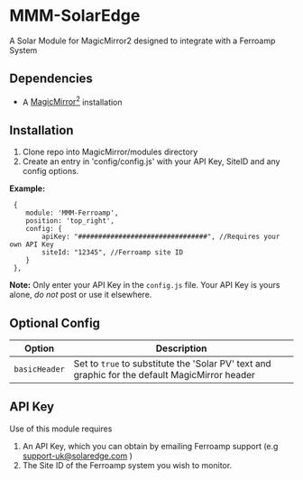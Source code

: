 # MMM-SolarEdge
A Solar Module for MagicMirror2 designed to integrate with a Ferroamp System

## Dependencies
  * A [MagicMirror<sup>2</sup>](https://github.com/MichMich/MagicMirror) installation

## Installation
  1. Clone repo into MagicMirror/modules directory
  2. Create an entry in 'config/config.js' with your API Key, SiteID and any config options.

 **Example:**
```
 {
    module: 'MMM-Ferroamp',
	position: 'top_right',
	config: {
		apiKey: "################################", //Requires your own API Key
		siteId: "12345", //Ferroamp site ID
	}
 },
```
**Note:** Only enter your API Key in the `config.js` file. Your API Key is yours alone, _do not_ post or use it elsewhere.

## Optional Config
| **Option** | **Description** |
| --- | --- |
| `basicHeader` | Set to `true` to substitute the 'Solar PV' text and graphic for the default MagicMirror header |

## API Key
Use of this module requires
  1. An API Key, which you can obtain by emailing Ferroamp support (e.g support-uk@solaredge.com )
  2. The Site ID of the Ferroamp system you wish to monitor.
